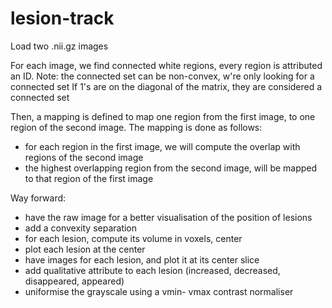 # lesion-track



Load two .nii.gz images

For each image, we find connected white regions, every region is attributed an ID.
Note: the connected set can be non-convex, w're only looking for a connected set
If 1's are on the diagonal of the matrix, they are considered a connected set

Then, a mapping is defined to map one region from the first image, to one region of the second image.
The mapping is done as follows:
- for each region in the first image, we will compute the overlap with regions of the second image
- the highest overlapping region from the second image, will be mapped to that region of the first image

Way forward:
- have the raw image for a better visualisation of the position of lesions
- add a convexity separation
- for each lesion, compute its volume in voxels, center
- plot each lesion at the center
- have images for each lesion, and plot it at its center slice
- add qualitative attribute to each lesion (increased, decreased, disappeared, appeared)
- uniformise the grayscale using a vmin- vmax contrast normaliser
